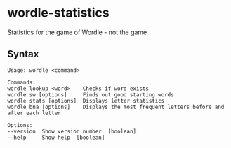 # wordle-statistics
Statistics for the game of Wordle - not the game

## Syntax

	Usage: wordle <command>

	Commands:
	wordle lookup <word>    Checks if word exists
	wordle sw [options]     Finds out good starting words
	wordle stats [options]  Displays letter statistics
	wordle bna [options]    Displays the most frequent letters before and after each letter

	Options:
	--version  Show version number  [boolean]
	--help     Show help  [boolean]


